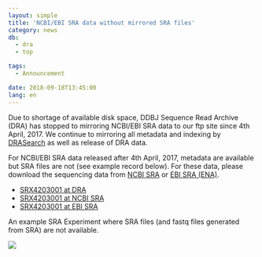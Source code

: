```yaml
---
layout: simple
title: 'NCBI/EBI SRA data without mirrored SRA files'
category: news
db:
  - dra
  - top

tags:
  - Announcement

date: 2018-09-18T13:45:00
lang: en
---
```


<p>Due to shortage of available disk space, DDBJ Sequence Read Archive (DRA) has stopped to mirroring NCBI/EBI SRA data to our ftp site since 4th April, 2017. We continue to mirroring all metadata and indexing by <a href="http://ddbj.nig.ac.jp/DRASearch/">DRASearch</a> as well as release of DRA data.</p>

<p>For NCBI/EBI SRA data released after 4th April, 2017, metadata are available but SRA files are not (see example record below).
    For these data, please download the sequencing data from <a href="https://www.ncbi.nlm.nih.gov/sra">NCBI SRA</a> or <a href="https://www.ebi.ac.uk/ena">EBI SRA (ENA)</a>.</p>

<ul>
    <li><a href="http://ddbj.nig.ac.jp//DRASearch/experiment?acc=SRX4203001">SRX4203001 at DRA</a></li>
    <li><a href="https://www.ncbi.nlm.nih.gov/sra/?term=SRX4203001">SRX4203001 at NCBI SRA</a></li>
    <li><a href="https://www.ebi.ac.uk/ena/data/view/SRX4203001">SRX4203001 at EBI SRA</a></li>
</ul>

<p></p>

<p>An example SRA Experiment where SRA files (and fastq files generated from SRA) are not available.</p>

<img src="{{ site.baseurl }}/assets/images/news/no-sra.jpg" class="w500">
